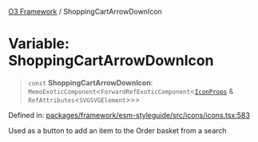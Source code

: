 [O3 Framework](../API.md) / ShoppingCartArrowDownIcon

# Variable: ShoppingCartArrowDownIcon

> `const` **ShoppingCartArrowDownIcon**: `MemoExoticComponent`\<`ForwardRefExoticComponent`\<[`IconProps`](../type-aliases/IconProps.md) & `RefAttributes`\<`SVGSVGElement`\>\>\>

Defined in: [packages/framework/esm-styleguide/src/icons/icons.tsx:583](https://github.com/openmrs/openmrs-esm-core/blob/main/packages/framework/esm-styleguide/src/icons/icons.tsx#L583)

Used as a button to add an item to the Order basket from a search
